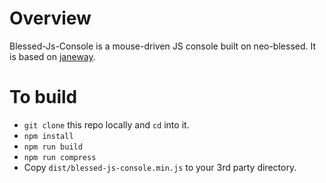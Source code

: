 # Overview

Blessed-Js-Console is a mouse-driven JS console built on neo-blessed.
It is based on [janeway](https://github.com/11ways/janeway).

# To build

- `git clone` this repo locally and `cd` into it.
- `npm install`
- `npm run build`
- `npm run compress`
- Copy `dist/blessed-js-console.min.js` to your 3rd party directory.
